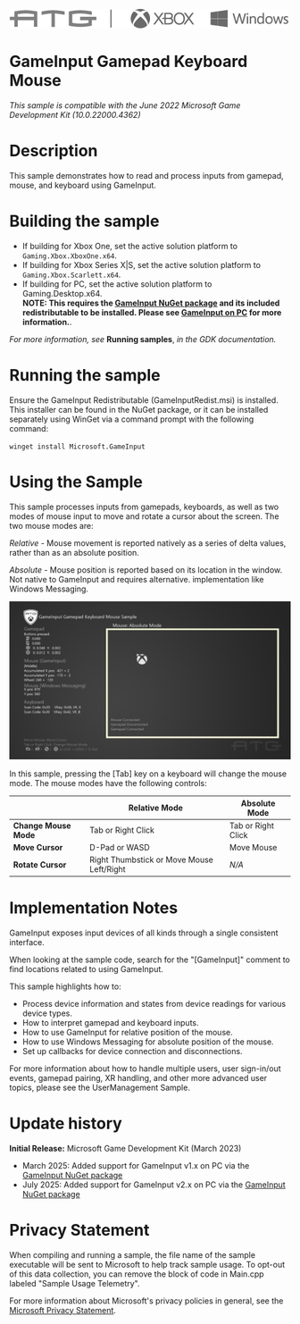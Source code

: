 ![ATG Logo](./media/image1.png)

#   GameInput Gamepad Keyboard Mouse

*This sample is compatible with the June 2022 Microsoft Game Development
Kit (10.0.22000.4362)*

# 

# Description

This sample demonstrates how to read and process inputs from gamepad, mouse, and keyboard using GameInput.

# Building the sample

- If building for Xbox One, set the active solution platform to `Gaming.Xbox.XboxOne.x64`.
- If building for Xbox Series X|S, set the active solution platform to `Gaming.Xbox.Scarlett.x64`.
- If building for PC, set the active solution platform to Gaming.Desktop.x64.\
**NOTE: This requires the [GameInput NuGet package](https://www.nuget.org/packages/Microsoft.GameInput) and its 
included redistributable to be installed.  Please see 
[GameInput on PC](https://learn.microsoft.com/gaming/gdk/_content/gc/input/overviews/input-nuget) for more information.**.

*For more information, see* __Running samples__, *in the GDK documentation.*

# Running the sample

Ensure the GameInput Redistributable (GameInputRedist.msi) is installed.  This installer can be found in the NuGet package,
or it can be installed separately using WinGet via a command prompt with the following command:

`winget install Microsoft.GameInput`

# Using the Sample

This sample processes inputs from gamepads, keyboards, as well as two modes of mouse input to move and rotate a cursor about the screen. The two mouse modes are:

_Relative_ - Mouse movement is reported natively as a series of delta values, rather than as an absolute position.

_Absolute_ - Mouse position is reported based on its location in the window. Not native to GameInput and requires alternative.
implementation like Windows Messaging.

![Screenshot of Sample in Absolute Mouse Mode](./media/sample_ss.png)

In this sample, pressing the [Tab] key on a keyboard will change the mouse mode. The mouse modes have the following controls:

|                       | **Relative Mode**                         | **Absolute Mode**		|
|-----------------------|-------------------------------------------|-----------------------|
| **Change Mouse Mode** | Tab or Right Click                        | Tab or Right Click	|
| **Move Cursor**       | D-Pad or WASD                             | Move Mouse			|
| **Rotate Cursor**     | Right Thumbstick or Move Mouse Left/Right | _N/A_					|

# Implementation Notes

GameInput exposes input devices of all kinds through a single consistent interface.

When looking at the sample code, search for the "\[GameInput\]"
comment to find locations related to using GameInput.

This sample highlights how to:

* Process device information and states from device readings for various device types.
* How to interpret gamepad and keyboard inputs.
* How to use GameInput for relative position of the mouse.
* How to use Windows Messaging for absolute position of the mouse.
* Set up callbacks for device connection and disconnections.

For more information about how to handle multiple users, user
sign-in/out events, gamepad pairing, XR handling, and other more
advanced user topics, please see the UserManagement Sample.

# Update history

**Initial Release:** Microsoft Game Development Kit (March 2023)
- March 2025: Added support for GameInput v1.x on PC via the
  [GameInput NuGet package](https://www.nuget.org/packages/Microsoft.GameInput)
- July 2025: Added support for GameInput v2.x on PC via the
  [GameInput NuGet package](https://www.nuget.org/packages/Microsoft.GameInput)

# Privacy Statement

When compiling and running a sample, the file name of the sample
executable will be sent to Microsoft to help track sample usage. To
opt-out of this data collection, you can remove the block of code in
Main.cpp labeled "Sample Usage Telemetry".

For more information about Microsoft's privacy policies in general, see the [Microsoft Privacy Statement](https://privacy.microsoft.com/en-us/privacystatement/).
